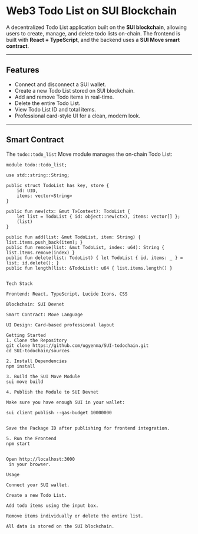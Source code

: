 # Web3 Todo List on SUI Blockchain

A decentralized Todo List application built on the **SUI blockchain**, allowing users to create, manage, and delete todo lists on-chain. The frontend is built with **React + TypeScript**, and the backend uses a **SUI Move smart contract**.

---

## Features

- Connect and disconnect a SUI wallet.
- Create a new Todo List stored on SUI blockchain.
- Add and remove Todo items in real-time.
- Delete the entire Todo List.
- View Todo List ID and total items.
- Professional card-style UI for a clean, modern look.

---

## Smart Contract

The `todo::todo_list` Move module manages the on-chain Todo List:

```move
module todo::todo_list;

use std::string::String;

public struct TodoList has key, store {
    id: UID,
    items: vector<String>
}

public fun new(ctx: &mut TxContext): TodoList {
    let list = TodoList { id: object::new(ctx), items: vector[] };
    (list)
}

public fun add(list: &mut TodoList, item: String) { list.items.push_back(item); }
public fun remove(list: &mut TodoList, index: u64): String { list.items.remove(index) }
public fun delete(list: TodoList) { let TodoList { id, items: _ } = list; id.delete(); }
public fun length(list: &TodoList): u64 { list.items.length() }


Tech Stack

Frontend: React, TypeScript, Lucide Icons, CSS

Blockchain: SUI Devnet

Smart Contract: Move Language

UI Design: Card-based professional layout

Getting Started
1. Clone the Repository
git clone https://github.com/ugyenma/SUI-todochain.git
cd SUI-todochain/sources

2. Install Dependencies
npm install

3. Build the SUI Move Module
sui move build

4. Publish the Module to SUI Devnet

Make sure you have enough SUI in your wallet:

sui client publish --gas-budget 10000000


Save the Package ID after publishing for frontend integration.

5. Run the Frontend
npm start


Open http://localhost:3000
 in your browser.

Usage

Connect your SUI wallet.

Create a new Todo List.

Add todo items using the input box.

Remove items individually or delete the entire list.

All data is stored on the SUI blockchain.

